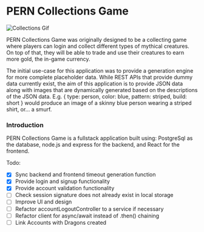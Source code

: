 # PERN Collections Game

![Collections Gif](https://gfycat.com/naughtydarlingiceblueredtopzebra)

PERN Collections Game was originally designed to be a collecting game where players can login and collect different types of mythical creatures. On top of that, they will be able to trade and use their creatures to earn more gold, the in-game currency.

The initial use-case for this application was to provide a generation engine for more complete placeholder data. While REST APIs that provide dummy data currently exist, the aim of this application is to provide JSON data along with images that are dynamically generated based on the descriptions of the JSON data. E.g. { type: person, color: blue, pattern: striped, build: short } would produce an image of a skinny blue person wearing a striped shirt, or... a smurf.

### Introduction

PERN Collections Game is a fullstack application built using: PostgreSql as the database, node.js and express for the backend, and React for the frontend.

Todo:

- [x] Sync backend and frontend timeout generation function
- [x] Provide login and signup functionality
- [x] Provide account validation functionality
- [ ] Check session signature does not already exist in local storage
- [ ] Improve UI and design
- [ ] Refactor accountLogoutController to a service if necessary
- [ ] Refactor client for async/await instead of .then() chaining
- [ ] Link Accounts with Dragons created
